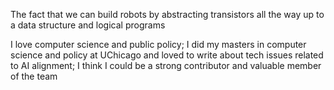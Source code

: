 The fact that we can build robots by abstracting transistors all the way up to a data structure and logical programs

I love computer science and public policy; I did my masters in computer science and policy at UChicago and loved to write about tech issues related to AI alignment; I think I could be a strong contributor and valuable member of the team
